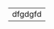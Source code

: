 <div align="center"><table border="0" align="center"><tr><td align="center">dfgdgfd</td></tr></table></div>

